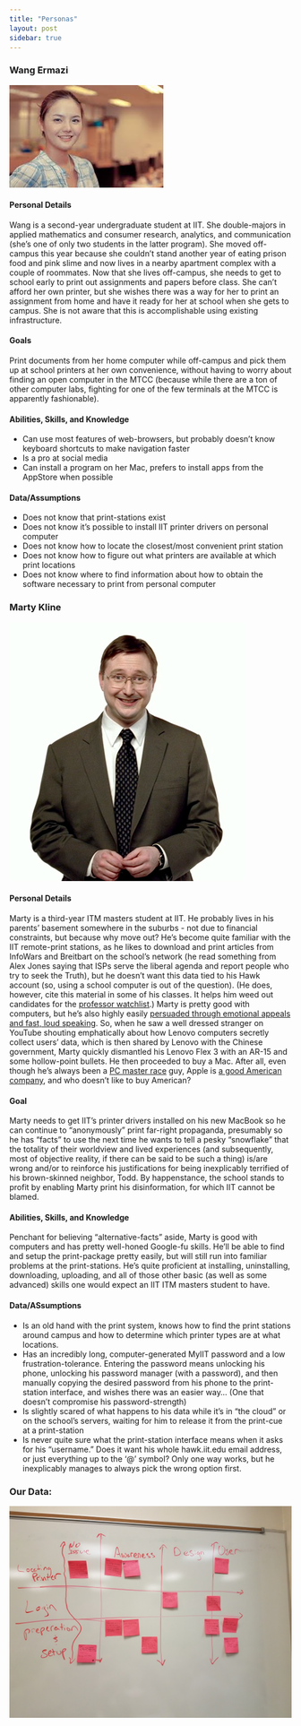 ```yaml
---
title: "Personas"
layout: post
sidebar: true
---
```


### Wang Ermazi
![Picture of Wang](/images/person1.png)

#### Personal Details

Wang is a second-year undergraduate student at IIT.  She double-majors in applied mathematics and consumer research, analytics, and communication (she’s one of only two students in the latter program).  She moved off-campus this year because she couldn’t stand another year of eating prison food and pink slime and now lives in a nearby apartment complex with a couple of roommates.  Now that she lives off-campus, she needs to get to school early to print out assignments and papers before class.  She can’t afford her own printer, but she wishes there was a way for her to print an assignment from home and have it ready for her at school when she gets to campus.  She is not aware that this is accomplishable using existing infrastructure.

#### Goals

Print documents from her home computer while off-campus and pick them up at school printers at her own convenience, without having to worry about finding an open computer in the MTCC (because while there are a ton of other computer labs, fighting for one of the few terminals at the MTCC is apparently fashionable).

#### Abilities, Skills, and Knowledge
* Can use most features of web-browsers, but probably doesn’t know keyboard shortcuts to make navigation faster
* Is a pro at social media
* Can install a program on her Mac, prefers to install apps from the AppStore when possible

#### Data/Assumptions
* Does not know that print-stations exist
* Does not know it’s possible to install IIT printer drivers on personal computer
* Does not know how to locate the closest/most convenient print station
* Does not know how to figure out what printers are available at which print locations
* Does not know where to find information about how to obtain the software necessary to print from personal computer

### Marty Kline
![Picture of Marty](/images/person2.png)

#### Personal Details

Marty is a third-year ITM masters student at IIT.  He probably lives in his parents’ basement somewhere in the suburbs - not due to financial constraints, but because why move out?  He’s become quite familiar with the IIT remote-print stations, as he likes to download and print articles from InfoWars and Breitbart on the school’s network (he read something from Alex Jones saying that ISPs serve the liberal agenda and report people who try to seek the Truth), but he doesn’t want this data tied to his Hawk account (so, using a school computer is out of the question).  (He does, however, cite this material in some of his classes.  It helps him weed out candidates for the [professor watchlist](http://professorwatchlist.org/).)  Marty is pretty good with computers, but he’s also highly easily [persuaded through emotional appeals and fast, loud speaking](https://en.wikipedia.org/wiki/Elaboration_likelihood_model#Peripheral_route).  So, when he saw a well dressed stranger on YouTube shouting emphatically about how Lenovo computers secretly collect users’ data, which is then shared by Lenovo with the Chinese government, Marty quickly dismantled his Lenovo Flex 3 with an AR-15 and some hollow-point bullets.  He then proceeded to buy a Mac.  After all, even though he’s always been a [PC master race](https://www.reddit.com/r/pcmasterrace/) guy, Apple is [a good American company](http://www.bbc.com/news/business-30532463), and who doesn’t like to buy American?

#### Goal

Marty needs to get IIT’s printer drivers installed on his new MacBook so he can continue to “anonymously” print far-right propaganda, presumably so he has “facts” to use the next time he wants to tell a pesky “snowflake” that the totality of their worldview and lived experiences (and subsequently, most of objective reality, if there can be said to be such a thing) is/are wrong and/or to reinforce his justifications for being inexplicably terrified of his brown-skinned neighbor, Todd.  By happenstance, the school stands to profit by enabling Marty print his disinformation, for which IIT cannot be blamed.  

#### Abilities, Skills, and Knowledge

Penchant for believing “alternative-facts” aside, Marty is good with computers and has pretty well-honed Google-fu skills.  He’ll be able to find and setup the print-package pretty easily, but will still run into familiar problems at the print-stations.  He’s quite proficient at installing, uninstalling, downloading, uploading, and all of those other basic (as well as some advanced) skills one would expect an IIT ITM masters student to have. 

#### Data/ASsumptions

* Is an old hand with the print system, knows how to find the print stations around campus and how to determine which printer types are at what locations.
* Has an incredibly long, computer-generated MyIIT password and a low frustration-tolerance.  Entering the password means unlocking his phone, unlocking his password manager (with a password), and then manually copying the desired password from his phone to the print-station interface, and wishes there was an easier way… (One that doesn’t compromise his password-strength)
* Is slightly scared of what happens to his data while it’s in “the cloud” or on the school’s servers, waiting for him to release it from the print-cue at a print-station
* Is never quite sure what the print-station interface means when it asks for his “username.”  Does it want his whole hawk.iit.edu email address, or just everything up to the ‘@’ symbol?  Only one way works, but he inexplicably manages to always pick the wrong option first.

### Our Data:
![Picture of post-it notes](/images/postit.jpg)